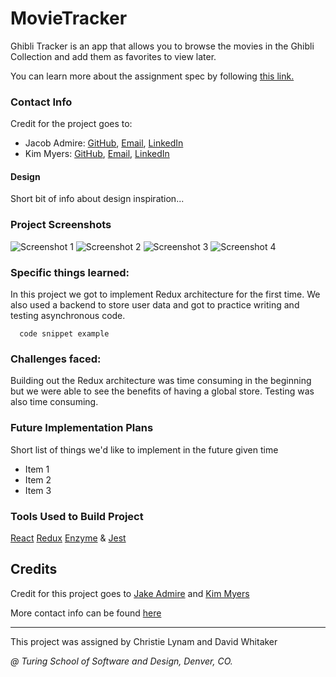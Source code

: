 # MovieTracker
Ghibli Tracker is an app that allows you to browse the movies in the Ghibli Collection and add them as favorites to view later.

You can learn more about the assignment spec by following [this link.](https://github.com/turingschool-examples/movie-tracker)

### Contact Info
Credit for the project goes to:
- Jacob Admire: [GitHub](https://github.com/JakeAdmire), 
                [Email](mailto:JakeAdmire1@gmail.com),
                [LinkedIn](https://www.linkedin.com/in/jakeadmire)
- Kim Myers: [GitHub](https://github.com/kimmichurri), 
             [Email](mailto:kimberly.achkio@gmail.com),
             [LinkedIn](https://www.linkedin.com/in/kimberly-achkio-myers-85107a2b/)

#### Design
Short bit of info about design inspiration...
               
### Project Screenshots
 ![Screenshot 1](screenshot1.png)
 ![Screenshot 2](screenshot2.png)
 ![Screenshot 3](screenshot3.png)
 ![Screenshot 4](screenshot4.png)

### Specific things learned:
In this project we got to implement Redux architecture for the first time. We also used a backend to store user data and got to practice writing and testing asynchronous code.
```
  code snippet example
```
### Challenges faced:
Building out the Redux architecture was time consuming in the beginning but we were able to see the benefits of having a global store. Testing was also time consuming.

### Future Implementation Plans
Short list of things we'd like to implement in the future given time
- Item 1
- Item 2
- Item 3

### Tools Used to Build Project
[React](https://reactjs.org/)
[Redux](https://redux.js.org/)
[Enzyme](https://airbnb.io/enzyme/) & [Jest](https://airbnb.io/enzyme/docs/guides/jest.html)

## Credits
Credit for this project goes to [Jake Admire](https://github.com/JakeAdmire) and [Kim Myers](https://github.com/kimmichurri)

More contact info can be found [here](https://github.com/JakeAdmire/MovieTracker#contact-info)

---
This project was assigned by Christie Lynam and David Whitaker 

*@ Turing School of Software and Design, Denver, CO.*
